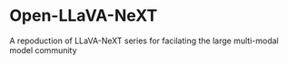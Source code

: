 # Open-LLaVA-NeXT
A repoduction of LLaVA-NeXT series for facilating the large multi-modal model community